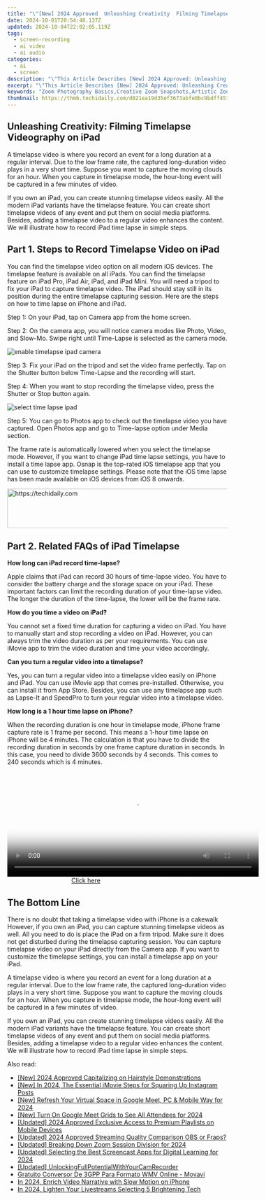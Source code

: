 ```yaml
---
title: "\"[New] 2024 Approved  Unleashing Creativity  Filming Timelapse Videography on iPad\""
date: 2024-10-01T20:54:48.137Z
updated: 2024-10-04T22:02:05.119Z
tags: 
  - screen-recording
  - ai video
  - ai audio
categories: 
  - ai
  - screen
description: "\"This Article Describes [New] 2024 Approved: Unleashing Creativity: Filming Timelapse Videography on iPad\""
excerpt: "\"This Article Describes [New] 2024 Approved: Unleashing Creativity: Filming Timelapse Videography on iPad\""
keywords: "Zoom Photography Basics,Creative Zoom Snapshots,Artistic Zoom Images,Zoom Photo Innovation,Capture Creativity on Zoom,Zoom Photography Tips,Zoom Image Mastery"
thumbnail: https://thmb.techidaily.com/d021ea19d35ef3673abfe0bc9bdff457eb34791e55514d7bc0ce5bafaca00aee.jpg
---
```


## Unleashing Creativity: Filming Timelapse Videography on iPad

A timelapse video is where you record an event for a long duration at a regular interval. Due to the low frame rate, the captured long-duration video plays in a very short time. Suppose you want to capture the moving clouds for an hour. When you capture in timelapse mode, the hour-long event will be captured in a few minutes of video.

If you own an iPad, you can create stunning timelapse videos easily. All the modern iPad variants have the timelapse feature. You can create short timelapse videos of any event and put them on social media platforms. Besides, adding a timelapse video to a regular video enhances the content. We will illustrate how to record iPad time lapse in simple steps.

## Part 1\. Steps to Record Timelapse Video on iPad

You can find the timelapse video option on all modern iOS devices. The timelapse feature is available on all iPads. You can find the timelapse feature on iPad Pro, iPad Air, iPad, and iPad Mini. You will need a tripod to fix your iPad to capture timelapse video. The iPad should stay still in its position during the entire timelapse capturing session. Here are the steps on how to time lapse on iPhone and iPad.

Step 1: On your iPad, tap on Camera app from the home screen.

Step 2: On the camera app, you will notice camera modes like Photo, Video, and Slow-Mo. Swipe right until Time-Lapse is selected as the camera mode.

![enable timelapse ipad camera](https://images.wondershare.com/filmora/article-images/enable-timelapse-on-ipad-camera.jpg)

Step 3: Fix your iPad on the tripod and set the video frame perfectly. Tap on the Shutter button below Time-Lapse and the recording will start.

Step 4: When you want to stop recording the timelapse video, press the Shutter or Stop button again.

![select time lapse ipad](https://images.wondershare.com/filmora/article-images/select-time-lapse-on-ipad.jpg)

Step 5: You can go to Photos app to check out the timelapse video you have captured. Open Photos app and go to Time-lapse option under Media section.

The frame rate is automatically lowered when you select the timelapse mode. However, if you want to change iPad time lapse settings, you have to install a time lapse app. Osnap is the top-rated iOS timelapse app that you can use to customize timelapse settings. Please note that the iOS time lapse has been made available on iOS devices from iOS 8 onwards.

<!-- affiliate ads begin -->
<a href="https://appsumo.8odi.net/c/5597632/2130871/7443" target="_top" id="2130871">
  <img src="//a.impactradius-go.com/display-ad/7443-2130871" border="0" alt="https://techidaily.com" width="728" height="90"/>
</a>
<img height="0" width="0" src="https://appsumo.8odi.net/i/5597632/2130871/7443" style="position:absolute;visibility:hidden;" border="0" />
<!-- affiliate ads end -->

## Part 2\. Related FAQs of iPad Timelapse

**How long can iPad record time-lapse?**

Apple claims that iPad can record 30 hours of time-lapse video. You have to consider the battery charge and the storage space on your iPad. These important factors can limit the recording duration of your time-lapse video. The longer the duration of the time-lapse, the lower will be the frame rate.

**How do you time a video on iPad?**

You cannot set a fixed time duration for capturing a video on iPad. You have to manually start and stop recording a video on iPad. However, you can always trim the video duration as per your requirements. You can use iMovie app to trim the video duration and time your video accordingly.

**Can you turn a regular video into a timelapse?**

Yes, you can turn a regular video into a timelapse video easily on iPhone and iPad. You can use iMovie app that comes pre-installed. Otherwise, you can install it from App Store. Besides, you can use any timelapse app such as Lapse-It and SpeedPro to turn your regular video into a timelapse video.

**How long is a 1 hour time lapse on iPhone?**

When the recording duration is one hour in timelapse mode, iPhone frame capture rate is 1 frame per second. This means a 1-hour time lapse on iPhone will be 4 minutes. The calculation is that you have to divide the recording duration in seconds by one frame capture duration in seconds. In this case, you need to divide 3600 seconds by 4 seconds. This comes to 240 seconds which is 4 minutes.

<!-- affiliate ads begin -->
<span id="1982456">
					<video width="576" height="240" style="cursor:pointer"
           poster="//a.impactradius-go.com/display-clicktoplayimage/1982456.png"
           onclick="if(!this.playClicked){this.play();this.setAttribute('controls',true);this.playClicked=true;}">
	   <source src="//a.impactradius-go.com/display-ad/22993-1982456">
	   <img src="//a.impactradius-go.com/display-clicktoplayimage/1982456.png" style="border: none; height: 100%; width: 100%; object-fit: contain">
	</video>
	<div style="width:360px;text-align:center"><a href="javascript:window.open(decodeURIComponent('https%3A%2F%2Fhomestyler.sjv.io%2Fc%2F5597632%2F1982456%2F22993'), '_blank');void(0);">Click here</a></div>
</span>
<img height="0" width="0" src="https://imp.pxf.io/i/5597632/1982456/22993" style="position:absolute;visibility:hidden;" border="0" />
<!-- affiliate ads end -->

## The Bottom Line

There is no doubt that taking a timelapse video with iPhone is a cakewalk However, if you own an iPad, you can capture stunning timelapse videos as well. All you need to do is place the iPad on a firm tripod. Make sure it does not get disturbed during the timelapse capturing session. You can capture timelapse video on your iPad directly from the Camera app. If you want to customize the timelapse settings, you can install a timelapse app on your iPad.

A timelapse video is where you record an event for a long duration at a regular interval. Due to the low frame rate, the captured long-duration video plays in a very short time. Suppose you want to capture the moving clouds for an hour. When you capture in timelapse mode, the hour-long event will be captured in a few minutes of video.

If you own an iPad, you can create stunning timelapse videos easily. All the modern iPad variants have the timelapse feature. You can create short timelapse videos of any event and put them on social media platforms. Besides, adding a timelapse video to a regular video enhances the content. We will illustrate how to record iPad time lapse in simple steps.

<ins class="adsbygoogle"
      style="display:block"
      data-ad-client="ca-pub-7571918770474297"
      data-ad-slot="8358498916"
      data-ad-format="auto"
      data-full-width-responsive="true"></ins>

<span class="atpl-alsoreadstyle">Also read:</span>
<div><ul>
<li><a href="https://facebook-record-videos.techidaily.com/new-2024-approved-capitalizing-on-hairstyle-demonstrations/"><u>[New] 2024 Approved Capitalizing on Hairstyle Demonstrations</u></a></li>
<li><a href="https://instagram-video-recordings.techidaily.com/new-in-2024-the-essential-imovie-steps-for-squaring-up-instagram-posts/"><u>[New] In 2024, The Essential iMovie Steps for Squaring Up Instagram Posts</u></a></li>
<li><a href="https://screen-capture.techidaily.com/new-refresh-your-virtual-space-in-google-meet-pc-and-mobile-way-for-2024/"><u>[New] Refresh Your Virtual Space in Google Meet, PC & Mobile Way for 2024</u></a></li>
<li><a href="https://screen-capture.techidaily.com/new-turn-on-google-meet-grids-to-see-all-attendees-for-2024/"><u>[New] Turn On Google Meet Grids to See All Attendees for 2024</u></a></li>
<li><a href="https://facebook-video-footage.techidaily.com/updated-2024-approved-exclusive-access-to-premium-playlists-on-mobile-devices/"><u>[Updated] 2024 Approved Exclusive Access to Premium Playlists on Mobile Devices</u></a></li>
<li><a href="https://screen-capture.techidaily.com/updated-2024-approved-streaming-quality-comparison-obs-or-fraps/"><u>[Updated] 2024 Approved Streaming Quality Comparison OBS or Fraps?</u></a></li>
<li><a href="https://screen-recording.techidaily.com/updated-breaking-down-zoom-session-division-for-2024/"><u>[Updated] Breaking Down Zoom Session Division for 2024</u></a></li>
<li><a href="https://screen-capture.techidaily.com/updated-selecting-the-best-screencast-apps-for-digital-learning-for-2024/"><u>[Updated] Selecting the Best Screencast Apps for Digital Learning for 2024</u></a></li>
<li><a href="https://visual-screen-recording.techidaily.com/updated-unlockingfullpotentialwithyourcamrecorder/"><u>[Updated] UnlockingFullPotentialWithYourCamRecorder</u></a></li>
<li><a href="https://some-knowledge.techidaily.com/gratuito-conversor-de-3gpp-para-formato-wmv-online-movavi/"><u>Gratuito Conversor De 3GPP Para Formato WMV Online - Movavi</u></a></li>
<li><a href="https://screen-capture.techidaily.com/in-2024-enrich-video-narrative-with-slow-motion-on-iphone/"><u>In 2024, Enrich Video Narrative with Slow Motion on iPhone</u></a></li>
<li><a href="https://extra-support.techidaily.com/in-2024-lighten-your-livestreams-selecting-5-brightening-tech/"><u>In 2024, Lighten Your Livestreams Selecting 5 Brightening Tech</u></a></li>
</ul></div>

